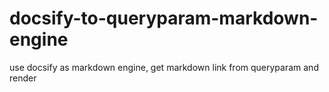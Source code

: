# docsify-to-queryparam-markdown-engine
use docsify as markdown engine, get markdown link from queryparam and render
